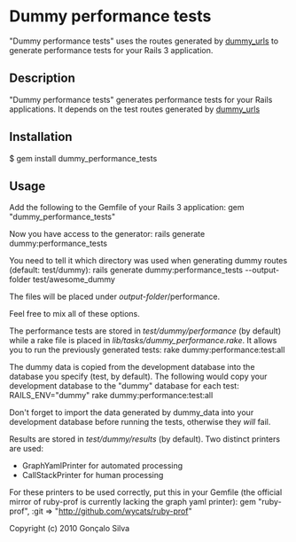 # Dummy performance tests

"Dummy performance tests" uses the routes generated by [dummy\_urls](http://github.com/goncalossilva/dummy_urls) to generate performance tests for your Rails 3 application.

## Description

"Dummy performance tests" generates performance tests for your Rails applications. It depends on the test routes generated by [dummy\_urls](http://github.com/goncalossilva/dummy_urls) 

## Installation

$ gem install dummy\_performance\_tests

## Usage 

Add the following to the Gemfile of your Rails 3 application:
    gem "dummy_performance_tests"
    
Now you have access to the generator:
    rails generate dummy:performance_tests
    
You need to tell it which directory was used when generating dummy routes (default: test/dummy):
    rails generate dummy:performance_tests --output-folder test/awesome_dummy

The files will be placed under _output-folder_/performance.
    
Feel free to mix all of these options.

The performance tests are stored in _test/dummy/performance_ (by default) while a rake file is placed in _lib/tasks/dummy\_performance.rake_. It allows you to run the previously generated tests:
    rake dummy:performance:test:all
    
The dummy data is copied from the development database into the database you specify (test, by default). The following would copy your development database to the "dummy" database for each test:
    RAILS_ENV="dummy" rake dummy:performance:test:all

Don't forget to import the data generated by dummy\_data into your development database before running the tests, otherwise they _will_ fail.

Results are stored in _test/dummy/results_ (by default). Two distinct printers are used:
  - GraphYamlPrinter for automated processing
  - CallStackPrinter for human processing

For these printers to be used correctly, put this in your Gemfile (the official mirror of ruby-prof is currently lacking the graph yaml printer):
    gem "ruby-prof", :git => "http://github.com/wycats/ruby-prof"

Copyright (c) 2010 Gonçalo Silva
